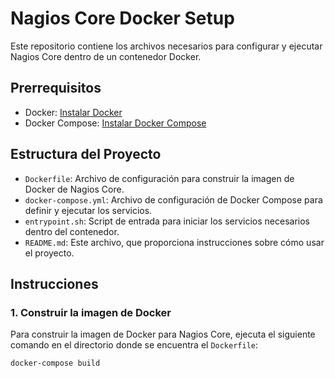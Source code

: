 # Nagios Core Docker Setup

Este repositorio contiene los archivos necesarios para configurar y ejecutar Nagios Core dentro de un contenedor Docker.

## Prerrequisitos

- Docker: [Instalar Docker](https://docs.docker.com/get-docker/)
- Docker Compose: [Instalar Docker Compose](https://docs.docker.com/compose/install/)

## Estructura del Proyecto

- `Dockerfile`: Archivo de configuración para construir la imagen de Docker de Nagios Core.
- `docker-compose.yml`: Archivo de configuración de Docker Compose para definir y ejecutar los servicios.
- `entrypoint.sh`: Script de entrada para iniciar los servicios necesarios dentro del contenedor.
- `README.md`: Este archivo, que proporciona instrucciones sobre cómo usar el proyecto.

## Instrucciones

### 1. Construir la imagen de Docker

Para construir la imagen de Docker para Nagios Core, ejecuta el siguiente comando en el directorio donde se encuentra el `Dockerfile`:

```sh
docker-compose build

